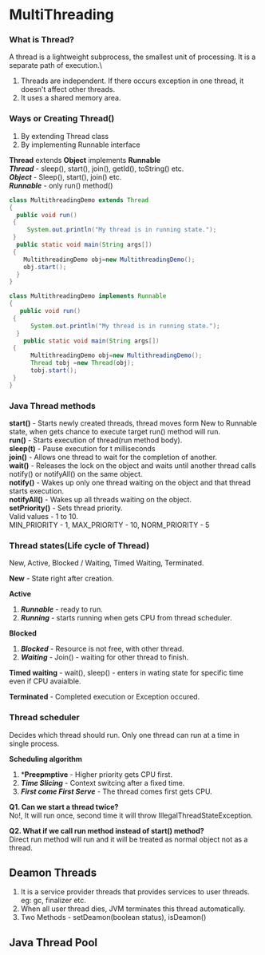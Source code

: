 # MultiThreading

### What is Thread?
A thread is a lightweight subprocess, the smallest unit of processing. It is a separate path of execution.\
1. Threads are independent. If there occurs exception in one thread, it doesn't affect other threads.
2. It uses a shared memory area.

### Ways or Creating Thread()
1. By extending Thread class
2. By implementing Runnable interface

**Thread** extends **Object** implements **Runnable**\
***Thread*** - sleep(), start(), join(), getId(), toString() etc.\
***Object*** - Sleep(), start(), join() etc.\
***Runnable*** - only run() method()

```java
class MultithreadingDemo extends Thread 
{   
  public void run() 
 {   
     System.out.println("My thread is in running state.");    
 } 
  public static void main(String args[]) 
 {   
    MultithreadingDemo obj=new MultithreadingDemo();  
    obj.start();  
  }  
}
```

```java
class MultithreadingDemo implements Runnable 
{  
   public void run() 
 {  
      System.out.println("My thread is in running state.");  
  }  
    public static void main(String args[]) 
 {  
      MultithreadingDemo obj=new MultithreadingDemo();   
      Thread tobj =new Thread(obj);
      tobj.start();  
 }   
}
```

### Java Thread methods
**start()** - Starts newly created threads, thread moves form New to Runnable state, when gets chance to execute target run() method will run.\
**run()** - Starts execution of thread(run method body).\
**sleep(t)** - Pause execution for t milliseconds\
**join()** - Allows one thread to wait for the completion of another.\
**wait()** - Releases the lock on the object and waits until another thread calls notify() or notifyAll() on the same object.\
**notify()** - Wakes up only one thread waiting on the object and that thread starts execution.\
**notifyAll()** - Wakes up all threads waiting on the object.\
**setPriority()** - Sets thread priority.\
  Valid values - 1 to 10.\
  MIN_PRIORITY - 1, MAX_PRIORITY - 10, NORM_PRIORITY - 5



### Thread states(Life cycle of Thread)
New, Active, Blocked / Waiting, Timed Waiting, Terminated.

**New** - State right after creation.

**Active**
1. ***Runnable*** - ready to run.
2. ***Running*** - starts running when gets CPU from thread scheduler.
   
**Blocked**
1. ***Blocked*** - Resource is not free, with other thread.
2. ***Waiting*** - Join() - waiting for other thread to finish.

**Timed waiting** - wait(), sleep() - enters in wating state for specific time even if CPU avaialble.

**Terminated** - Completed execution or Exception occured.


### Thread scheduler
Decides which thread should run.
Only one thread can run at a time in single process.

**Scheduling algorithm**
1. ***Preepmptive** - Higher priority gets CPU first.
2. ***Time Slicing*** - Context switcing after a fixed time.
3. ***First come First Serve*** - The thread comes first gets CPU.

**Q1. Can we start a thread twice?**\
No!, It will run once, second time it will throw IllegalThreadStateException.

**Q2. What if we call run method instead of start() method?**\
Direct run method will run and it will be treated as normal object not as a thread.


## Deamon Threads
1. It is a service provider threads that provides services to user threads.
eg: gc, finalizer etc.
2. When all user thread dies, JVM terminates this thread automatically.
3. Two Methods - setDeamon(boolean status), isDeamon()

## Java Thread Pool






   








